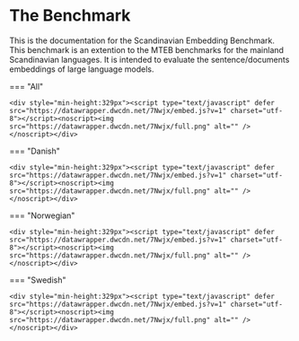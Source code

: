 # The Benchmark

This is the documentation for the Scandinavian Embedding Benchmark. This benchmark is an extention to the MTEB benchmarks for the mainland Scandinavian languages. It is intended to evaluate the sentence/documents embeddings of large language models.



=== "All"

    <div style="min-height:329px"><script type="text/javascript" defer src="https://datawrapper.dwcdn.net/7Nwjx/embed.js?v=1" charset="utf-8"></script><noscript><img src="https://datawrapper.dwcdn.net/7Nwjx/full.png" alt="" /></noscript></div>

=== "Danish"

    <div style="min-height:329px"><script type="text/javascript" defer src="https://datawrapper.dwcdn.net/7Nwjx/embed.js?v=1" charset="utf-8"></script><noscript><img src="https://datawrapper.dwcdn.net/7Nwjx/full.png" alt="" /></noscript></div>

=== "Norwegian"

    <div style="min-height:329px"><script type="text/javascript" defer src="https://datawrapper.dwcdn.net/7Nwjx/embed.js?v=1" charset="utf-8"></script><noscript><img src="https://datawrapper.dwcdn.net/7Nwjx/full.png" alt="" /></noscript></div>

=== "Swedish"

    <div style="min-height:329px"><script type="text/javascript" defer src="https://datawrapper.dwcdn.net/7Nwjx/embed.js?v=1" charset="utf-8"></script><noscript><img src="https://datawrapper.dwcdn.net/7Nwjx/full.png" alt="" /></noscript></div>
